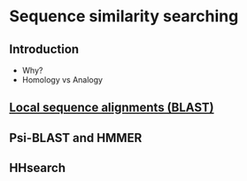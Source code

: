 # Sequence similarity searching

## Introduction

- Why?
- Homology vs Analogy

## [Local sequence alignments (BLAST)](https://blast.ncbi.nlm.nih.gov/Blast.cgi)

## Psi-BLAST and HMMER

## HHsearch
